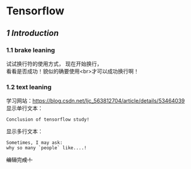 **Tensorflow**
=====
*1 Introduction*
-----
### 1.1 brake leaning
试试换行符的使用方式，
现在开始换行，<br>
看看是否成功！貌似的确要使用\<br>才可以成功换行啊！
### 1.2 text leaning
学习网站：https://blog.csdn.net/ljc_563812704/article/details/53464039<br>
显示单行文本：

	Conclusion of tensorflow study!
 
显示多行文本：

	Sometimes, I may ask:
	why so many `people` like....!
 
~~编辑完成！~~
